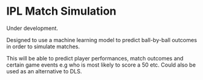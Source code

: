# IPL Match Simulation

Under development.

Designed to use a machine learning model to predict ball-by-ball outcomes in order to simulate matches. 

This will be able to predict player performances, match outcomes and certain game events e.g who is most likely to score a 50 etc. Could also be used as an alternative to DLS.
